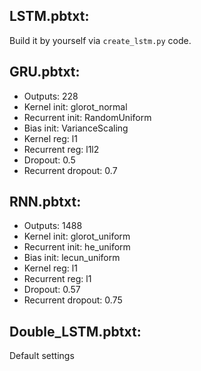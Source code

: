 ## LSTM.pbtxt:
Build it by yourself via `create_lstm.py` code.
## GRU.pbtxt:
* Outputs: 228
* Kernel init: glorot_normal
* Recurrent init: RandomUniform
* Bias init: VarianceScaling
* Kernel reg: l1
* Recurrent reg: l1l2
* Dropout: 0.5
* Recurrent dropout: 0.7
## RNN.pbtxt:
* Outputs: 1488
* Kernel init: glorot_uniform
* Recurrent init: he_uniform
* Bias init: lecun_uniform
* Kernel reg: l1
* Recurrent reg: l1
* Dropout: 0.57
* Recurrent dropout: 0.75
## Double_LSTM.pbtxt:
Default settings
